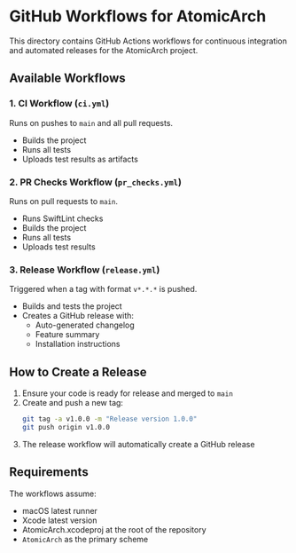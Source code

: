 # GitHub Workflows for AtomicArch

This directory contains GitHub Actions workflows for continuous integration and automated releases for the AtomicArch project.

## Available Workflows

### 1. CI Workflow (`ci.yml`)
Runs on pushes to `main` and all pull requests.
- Builds the project
- Runs all tests
- Uploads test results as artifacts

### 2. PR Checks Workflow (`pr_checks.yml`)
Runs on pull requests to `main`.
- Runs SwiftLint checks
- Builds the project
- Runs all tests
- Uploads test results

### 3. Release Workflow (`release.yml`)
Triggered when a tag with format `v*.*.*` is pushed.
- Builds and tests the project
- Creates a GitHub release with:
  - Auto-generated changelog
  - Feature summary
  - Installation instructions

## How to Create a Release

1. Ensure your code is ready for release and merged to `main`
2. Create and push a new tag:
   ```bash
   git tag -a v1.0.0 -m "Release version 1.0.0"
   git push origin v1.0.0
   ```
3. The release workflow will automatically create a GitHub release

## Requirements

The workflows assume:
- macOS latest runner
- Xcode latest version
- AtomicArch.xcodeproj at the root of the repository
- `AtomicArch` as the primary scheme